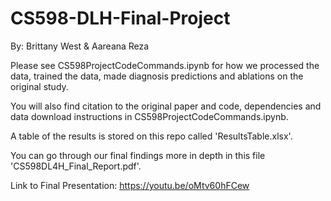 # CS598-DLH-Final-Project
By: Brittany West & Aareana Reza

Please see CS598ProjectCodeCommands.ipynb for how we processed the data, trained the data, made diagnosis predictions and ablations on the original study.

You will also find citation to the original paper and code, dependencies and data download instructions in CS598ProjectCodeCommands.ipynb. 

A table of the results is stored on this repo called 'ResultsTable.xlsx'.

You can go through our final findings more in depth in this file 'CS598DL4H_Final_Report.pdf'.

Link to Final Presentation: https://youtu.be/oMtv60hFCew
